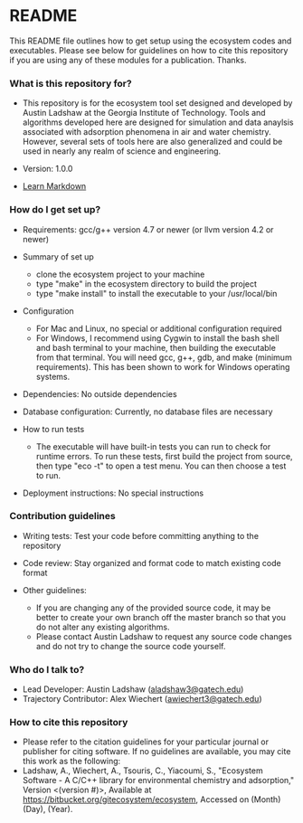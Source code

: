 # README #

This README file outlines how to get setup using the ecosystem codes and executables. Please see below for guidelines on how to cite this repository if you are using any of these modules for a publication. Thanks. 

### What is this repository for? ###

* This repository is for the ecosystem tool set designed and developed by Austin Ladshaw at the Georgia Institute of Technology. Tools and algorithms developed here are designed for simulation and data anaylsis associated with adsorption phenomena in air and water chemistry. However, several sets of tools here are also generalized and could be used in nearly any realm of science and engineering. 

* Version: 1.0.0

* [Learn Markdown](https://bitbucket.org/tutorials/markdowndemo)

### How do I get set up? ###

* Requirements: gcc/g++ version 4.7 or newer (or llvm version 4.2 or newer)

* Summary of set up

	+ clone the ecosystem project to your machine
	+ type "make" in the ecosystem directory to build the project
	+ type "make install" to install the executable to your /usr/local/bin

* Configuration

	+ For Mac and Linux, no special or additional configuration required
	+ For Windows, I recommend using Cygwin to install the bash shell and bash terminal to your machine, then building the executable from that terminal. You will need gcc, g++, gdb, and make (minimum requirements). This has been shown to work for Windows operating systems. 

* Dependencies: No outside dependencies

* Database configuration: Currently, no database files are necessary

* How to run tests

	+ The executable will have built-in tests you can run to check for runtime errors. To run these tests, first build the project from source, then type "eco -t" to open a test menu. You can then choose a test to run.

* Deployment instructions: No special instructions

### Contribution guidelines ###

* Writing tests: Test your code before committing anything to the repository

* Code review: Stay organized and format code to match existing code format

* Other guidelines: 

	+ If you are changing any of the provided source code, it may be better to create your own branch off the master branch so that you do not alter any existing algorithms. 
	+ Please contact Austin Ladshaw to request any source code changes and do not try to change the source code yourself. 

### Who do I talk to? ###

* Lead Developer: Austin Ladshaw (aladshaw3@gatech.edu)
* Trajectory Contributor: Alex Wiechert (awiechert3@gatech.edu)

### How to cite this repository ###

* Please refer to the citation guidelines for your particular journal or publisher for citing software. If no guidelines are available, you may cite this work as the following:
* Ladshaw, A., Wiechert, A., Tsouris, C., Yiacoumi, S., "Ecosystem Software - A C/C++ library for environmental chemistry and adsorption," Version <(version #)>, Available at https://bitbucket.org/gitecosystem/ecosystem, Accessed on (Month) (Day), (Year). 